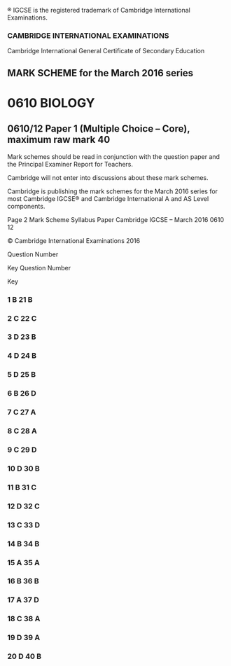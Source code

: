 ® IGCSE is the registered trademark of Cambridge International Examinations. 

### CAMBRIDGE INTERNATIONAL EXAMINATIONS 

Cambridge International General Certificate of Secondary Education 

## MARK SCHEME for the March 2016 series 

# 0610 BIOLOGY 

## 0610/12 Paper 1 (Multiple Choice – Core), maximum raw mark 40 

Mark schemes should be read in conjunction with the question paper and the Principal Examiner Report for Teachers. 

Cambridge will not enter into discussions about these mark schemes. 

Cambridge is publishing the mark schemes for the March 2016 series for most Cambridge IGCSE® and Cambridge International A and AS Level components. 


Page 2 Mark Scheme Syllabus Paper Cambridge IGCSE – March 2016 0610 12 

 © Cambridge International Examinations 2016 

 Question Number 

 Key Question Number 

 Key 

### 1 B 21 B 

### 2 C 22 C 

### 3 D 23 B 

### 4 D 24 B 

### 5 D 25 B 

### 6 B 26 D 

### 7 C 27 A 

### 8 C 28 A 

### 9 C 29 D 

### 10 D 30 B 

### 11 B 31 C 

### 12 D 32 C 

### 13 C 33 D 

### 14 B 34 B 

### 15 A 35 A 

### 16 B 36 B 

### 17 A 37 D 

### 18 C 38 A 

### 19 D 39 A 

### 20 D 40 B 


